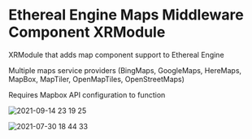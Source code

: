 # Ethereal Engine Maps Middleware Component XRModule

XRModule that adds map component support to Ethereal Engine

Multiple maps service providers 
(BingMaps, GoogleMaps, HereMaps, MapBox, MapTiler, OpenMapTiles, OpenStreetMaps)


Requires Mapbox API configuration to function

![2021-09-14 23 19 25](https://user-images.githubusercontent.com/5104160/222935534-7676d0ee-b4a2-4557-9124-1509fcf4e357.jpg)


![2021-07-30 18 44 33](https://user-images.githubusercontent.com/5104160/222935458-013cfd2d-0a44-487e-91c5-e06a8e8e522d.png)

